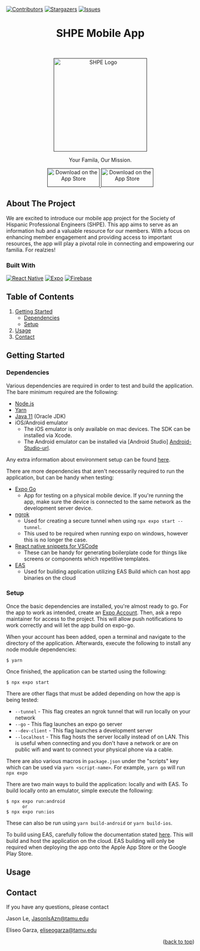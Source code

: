 <a id="readme-top"></a>

[![Contributors][contributors-shield]][contributors-url]
[![Stargazers][stars-shield]][stars-url]
[![Issues][issues-shield]][issues-url]

<h1 align="center"> SHPE Mobile App</h1> <br>
<p align="center">
  <a href="">
    <img alt="SHPE Logo" title="SHPE" src="https://shpe.engr.ucr.edu/sites/default/files/styles/form_preview/public/SHPE_logo_IconOnly_FullColor-RGB_0.png?itok=_YzN6NAC" width="250">
  </a>
</p>

<p align="center">
  Your Famila, Our Mission.
</p>

<p align="center">
  <a href="">
    <img alt="Download on the App Store" title="App Store" src="https://logos-world.net/wp-content/uploads/2021/02/App-Store-Symbol.png" width="140" height="50">
  </a>
  <a href="">
    <img alt="Download on the App Store" title="Play Store" src="https://cdn.freebiesupply.com/logos/large/2x/google-play-badge-logo-png-transparent.png" width="140" height="50">
  </a>
</p>

## About The Project

We are excited to introduce our mobile app project for the Society of Hispanic Professional Engineers (SHPE). This app aims to serve as an information hub and a valuable resource for our members. With a focus on enhancing member engagement and providing access to important resources, the app will play a pivotal role in connecting and empowering our familia. For realzies!

### Built With

[![React Native](https://img.shields.io/badge/react_native-%2320232a.svg?style=for-the-badge&logo=react&logoColor=%2361DAFB)][React-Native-url] [![Expo](https://img.shields.io/badge/expo-1C1E24?style=for-the-badge&logo=expo&logoColor=#D04A37)][Expo-url] [![Firebase](https://img.shields.io/badge/Firebase-039BE5?style=for-the-badge&logo=Firebase&logoColor=white)][Firebase-url] 

## Table of Contents

1. [Getting Started](#getting-started)
   - [Dependencies](#dependencies)
   - [Setup](#setup)
2. [Usage](#usage)
3. [Contact](#contact)

## Getting Started

### Dependencies

Various dependencies are required in order to test and build the application. The bare minimum required are the following:

- [Node.js][Node-url]
- [Yarn][Yarn-url]
- [Java 11][Java-url] (Oracle JDK)
- iOS/Android emulator
  - The iOS emulator is only available on mac devices. The SDK can be installed via Xcode.
  - The Android emulator can be installed via [Android Studio] [Android-Studio-url].

Any extra information about environment setup can be found [here](https://reactnative.dev/docs/environment-setup).

There are more dependencies that aren't necessarily required to run the application, but can be handy when testing:

- [Expo Go][Expo-Go-url]
  - App for testing on a physical mobile device. If you're running the app, make sure the device is connected to the same network as the development server device.
- [ngrok][ngrok-url]
  - Used for creating a secure tunnel when using `npx expo start --tunnel`.
  - This used to be required when running expo on windows, however this is no longer the case.
- [React native snippets for VSCode][React-Native-Snippets-url]
  - These can be handy for generating boilerplate code for things like screens or components which repetitive templates.
- [EAS][EAS-url]
  - Used for building application utilizing EAS Build which can host app binaries on the cloud

### Setup

Once the basic dependencies are installed, you're almost ready to go. For the app to work as intended, create an [Expo Account][Expo-url]. Then, ask a repo maintainer for access to the project. This will allow push notifications to work correctly and will let the app build on expo-go.

When your account has been added, open a terminal and navigate to the directory of the application. Afterwards, execute the following to install any node module dependencies:

```
$ yarn
```

Once finished, the application can be started using the following:

```
$ npx expo start
```

There are other flags that must be added depending on how the app is being tested:

- `--tunnel` - This flag creates an ngrok tunnel that will run locally on your network
- `--go` - This flag launches an expo go server
- `--dev-client` - This flag launches a development server
- `--localhost` - This flag hosts the server locally instead of on LAN. This is useful when connecting and you don't have a network or are on public wifi and want to connect your physical phone via a cable.

There are also various macros in `package.json` under the "scripts" key which can be used via `yarn <script-name>`. For example, `yarn go` will run `npx expo `

There are two main ways to build the application: locally and with EAS. To build locally onto an emulator, simple execute the following:

```
$ npx expo run:android
      or
$ npx expo run:ios
```

These can also be run using `yarn build-android` or `yarn build-ios`.

To build using EAS, carefully follow the documentation stated [here][EAS-url]. This will build and host the application on the cloud. EAS building will only be required when deploying the app onto the Apple App Store or the Google Play Store.

## Usage

## Contact

If you have any questions, please contact

Jason Le, JasonIsAzn@tamu.edu

Eliseo Garza, eliseogarza@tamu.edu

<p align="right">(<a href="#readme-top">back to top</a>)</p>

[contributors-shield]: https://img.shields.io/github/contributors/github_username/repo_name.svg?style=for-the-badge
[contributors-url]: https://github.com/TAMUSHPE/MobileApp/graphs/contributors
[stars-shield]: https://img.shields.io/github/stars/github_username/repo_name.svg?style=for-the-badge
[stars-url]: https://github.com/TAMUSHPE/MobileApp/stargazers
[issues-shield]: https://img.shields.io/github/issues/github_username/repo_name.svg?style=for-the-badge
[issues-url]: https://github.com/TAMUSHPE/MobileApp/issues
[linkedin-shield]: https://img.shields.io/badge/-LinkedIn-black.svg?style=for-the-badge&logo=linkedin&colorB=555
[linkedin-url]: https://linkedin.com/in/linkedin_username
[product-screenshot]: images/screenshot.png
[Next.js]: https://img.shields.io/badge/next.js-000000?style=for-the-badge&logo=nextdotjs&logoColor=white
[Next-url]: https://nextjs.org/
[React.js-badge]: https://img.shields.io/badge/React-20232A?style=for-the-badge&logo=react&logoColor=61DAFB
[React-url]: https://reactjs.org/
[Vue.js]: https://img.shields.io/badge/Vue.js-35495E?style=for-the-badge&logo=vuedotjs&logoColor=4FC08D
[Vue-url]: https://vuejs.org/
[Angular.io]: https://img.shields.io/badge/Angular-DD0031?style=for-the-badge&logo=angular&logoColor=white
[Angular-url]: https://angular.io/
[Svelte.dev]: https://img.shields.io/badge/Svelte-4A4A55?style=for-the-badge&logo=svelte&logoColor=FF3E00
[Svelte-url]: https://svelte.dev/
[Laravel.com]: https://img.shields.io/badge/Laravel-FF2D20?style=for-the-badge&logo=laravel&logoColor=white
[Laravel-url]: https://laravel.com
[Bootstrap.com]: https://img.shields.io/badge/Bootstrap-563D7C?style=for-the-badge&logo=bootstrap&logoColor=white
[Bootstrap-url]: https://getbootstrap.com
[JQuery.com]: https://img.shields.io/badge/jQuery-0769AD?style=for-the-badge&logo=jquery&logoColor=white
[JQuery-url]: https://jquery.com
[Node-url]: https://nodejs.org/en/download
[Yarn-url]: https://classic.yarnpkg.com/lang/en/docs/install/#windows-stable
[ngrok-url]: https://ngrok.com/download
[Android-Studio-url]: https://developer.android.com/studio?gclid=CjwKCAjwkeqkBhAnEiwA5U-uM4C0y7a37MdCipZw33fmboKRKOAS8vgwCoPiRKLnEsEbUB2qRpS1YBoCBAcQAvD_BwE&gclsrc=aw.ds
[React-Native-Snippets-url]: https://marketplace.visualstudio.com/items?itemName=dsznajder.es7-react-js-snippets
[Expo-url]: https://expo.dev/
[Expo-Go-url]: https://expo.dev/client
[Java-url]: https://www.oracle.com/java/technologies/downloads/#java11
[EAS-url]: https://docs.expo.dev/build/introduction/
[Firebase-url]: https://firebase.google.com/
[React-Native-url]: https://reactnative.dev/
